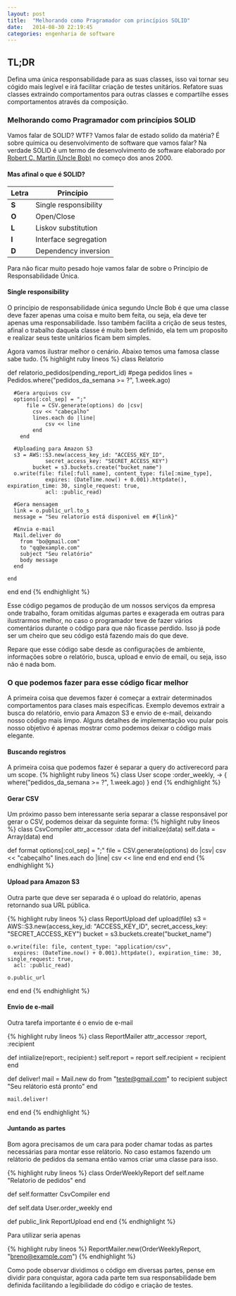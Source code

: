 ```yaml
---
layout: post
title:  "Melhorando como Pragramador com princípios SOLID"
date:   2014-08-30 22:19:45
categories: engenharia de software
---
```

## TL;DR ##
Defina uma única responsabilidade para as suas classes, isso vai tornar seu cógido mais legível e irá facilitar criação de testes unitários.
Refatore suas classes extraindo comportamentos para outras classes e compartilhe esses comportamentos através da composição.

### Melhorando como Pragramador com princípios SOLID ###
Vamos falar de SOLID? WTF? Vamos falar de estado solido da matéria? É sobre química ou desenvolvimento de software que vamos falar?
Na verdade SOLID é um termo de desenvolvimento de software elaborado por [Robert C. Martin (Uncle Bob)](http://en.wikipedia.org/wiki/Robert_Cecil_Martin) no começo dos anos 2000.

#### Mas afinal o que é SOLID? ####

|Letra  | Princípio             |
|-------|-----------------------|
|**S**  | Single responsibility |
|**O**  | Open/Close            |
|**L**  | Liskov substitution   |
|**I**  | Interface segregation |
|**D**  | Dependency inversion  |

Para não ficar muito pesado hoje vamos falar de sobre o Princípio de Responsabilidade Única.

#### Single responsibility ####
O princípio de responsabilidade única segundo Uncle Bob é que uma classe deve fazer apenas uma coisa e muito bem feita, ou seja, ela deve ter apenas uma responsabilidade. Isso também facilita a crição de seus testes, afinal o trabalho daquela classe é muito bem definido, ela tem um proposíto e realizar seus teste unitários ficam bem simples.

Agora vamos ilustrar melhor o cenário. Abaixo temos uma famosa classe sabe tudo.
{% highlight ruby lineos %}
class Relatorio

  def relatorio_pedidos(pending_report_id)
      #pega pedidos
    	lines = Pedidos.where("pedidos_da_semana >= ?", 1.week.ago)

      #Gera arquivos csv
      options[:col_sep] = ";"
		  file = CSV.generate(options) do |csv|
  			csv << "cabeçalho"
  			lines.each do |line|
  				csv << line
  			end
  		end

      #Uploading para Amazon S3
      s3 = AWS::S3.new(access_key_id: "ACCESS_KEY_ID",
				secret_access_key: "SECRET_ACCESS_KEY")
			bucket = s3.buckets.create("bucket_name")
      o.write(file: file[:full_name], content_type: file[:mime_type],
				expires: (DateTime.now() + 0.001).httpdate(), expiration_time: 30, single_request: true,
				acl: :public_read)

      #Gera mensagem
      link = o.public_url.to_s
      message = "Seu relatorio está disponivel em #{link}"

      #Envia e-mail
      Mail.deliver do
        from "bo@gmail.com"
        to "qq@example.com"
        subject "Seu relatório"
        body message
      end

    end
  end
end
{% endhighlight %}

Esse código pegamos de produção de um nossos serviços da empresa onde trabalho, foram omitidas algumas partes e exagerada em outras para ilustrarmos melhor, no caso o programador teve de fazer vários comentários durante o código para que não ficasse perdido. Isso já pode ser um cheiro que seu código está fazendo mais do que deve.

Repare que esse código sabe desde as configurações de ambiente, informações sobre o relatório, busca, upload e envio de email, ou seja, isso não é nada bom.

### O que podemos fazer para esse código ficar melhor ###
A primeira coisa que devemos fazer é começar a extrair determinados comportamentos para clases mais específicas. Exemplo devemos extrair a busca do relatório, envio para Amazon S3 e envio de e-mail, deixando nosso código mais limpo.
Alguns detalhes de implementação vou pular pois nosso objetivo é apenas mostrar como podemos deixar o código mais elegante.

#### Buscando registros ####
A primeira coisa que podemos fazer é separar a query do activerecord para um scope.
{% highlight ruby lineos %}
class User
  scope :order_weekly, -> { where("pedidos_da_semana >= ?", 1.week.ago) }
end
{% endhighlight %}

#### Gerar CSV ####
Um próximo passo bem interessante seria separar a classe responsável por gerar o CSV, podemos deixar da seguinte forma:
{% highlight ruby lineos %}
class CsvCompiler
  attr_accessor :data
  def initialize(data)
    self.data = Array(data)
  end

  def format
    options[:col_sep] = ";"
    file = CSV.generate(options) do |csv|
      csv << "cabeçalho"
      lines.each do |line|
        csv << line
      end
    end
  end
end
{% endhighlight %}

#### Upload para Amazon S3 ####
Outra parte que deve ser separada é o upload do relatório, apenas retornando sua URL pública.

{% highlight ruby lineos %}
class ReportUpload
  def upload(file)
    s3 = AWS::S3.new(access_key_id: "ACCESS_KEY_ID", secret_access_key: "SECRET_ACCESS_KEY")
    bucket = s3.buckets.create("bucket_name")

    o.write(file: file, content_type: "application/csv",
      expires: (DateTime.now() + 0.001).httpdate(), expiration_time: 30, single_request: true,
      acl: :public_read)

    o.public_url
  end
end
{% endhighlight %}


#### Envio de e-mail ####
Outra tarefa importante é o envio de e-mail

{% highlight ruby lineos %}
class ReportMailer
  attr_accessor :report, :recipient

  def intiialize(report:, recipient:)
    self.report = report
    self.recipient = recipient
  end

  def deliver!
    mail = Mail.new do
      from "teste@gmail.com"
      to recipient
      subject "Seu relátorio está pronto"
    end

    mail.deliver!
  end
end
{% endhighlight %}

#### Juntando as partes ####
Bom agora precisamos de um cara para poder chamar todas as partes necessárias para montar esse relátorio. No caso estamos fazendo um relátorio de pedidos da semana então vamos criar uma classe para isso.

{% highlight ruby lineos %}
class OrderWeeklyReport
  def self.name
    "Relatorio de pedidos"
  end

  def self.formatter
    CsvCompiler
  end

  def self.data
    User.order_weekly
  end

  def public_link
    ReportUpload
  end
end
{% endhighlight %}

Para utilizar seria apenas

{% highlight ruby lineos %}
ReportMailer.new(OrderWeeklyReport, "breno@example.com")
{% endhighlight %}

Como pode observar dividimos o código em diversas partes, pense em dividir para conquistar, agora cada parte tem sua responsabilidade bem definida facilitando a legibilidade do código e criação de testes.
